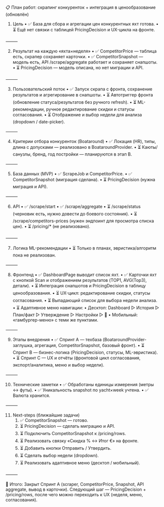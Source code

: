 📋 План работ: скрапинг конкуренток + интеграция в ценообразование (обновлён)

1) Цель
	•	✅ База для сбора и агрегации цен конкурентных яхт готова.
	•	⏳ Ещё нет связки с таблицей PricingDecision и UX-цикла на фронте.

⸻

2) Результат на каждую «яхта×неделя»
	•	✅ CompetitorPrice — таблица есть, скрапер сохраняет карточки.
	•	✅ CompetitorSnapshot — модель есть, API /scrape/aggregate работает и сохраняет снапшоты.
	•	⏳ PricingDecision — модель описана, но нет миграции и API.

⸻

3) Пользовательский поток
	•	✅ Запуск скрапа с фронта, сохранение результатов и агрегирование в снапшоты.
	•	⏳ Автотриггер фронта (обновление статуса/результатов без ручного refresh).
	•	⏳ ML-рекомендации, ручное редактирование скидки и статусы согласования.
	•	⏳ Отображение и выбор недели для анализа (dropdown / date-picker).

⸻

4) Критерии отбора конкуренток (Boataround)
	•	✅ Локация (HR), типы, длина с допусками — реализовано в BoataroundProvider.
	•	⏳ Каюты/санузлы, бренд, год постройки — планируются в этап B.

⸻

5) База данных (MVP)
	•	✅ ScrapeJob и CompetitorPrice.
	•	✅ CompetitorSnapshot (миграция сделана).
	•	⏳ PricingDecision (нужна миграция и API).

⸻

6) API
	•	✅ /scrape/start
	•	✅ /scrape/aggregate
	•	⏳ /scrape/status (черновик есть, нужно довести до боевого состояния).
	•	⏳ /scrape/competitors-prices (нужен эндпоинт для просмотра списка цен).
	•	⏳ /pricing/* (не реализовано).

⸻

7) Логика ML-рекомендации
	•	⏳ Только в планах, эвристика/алгоритм пока не реализован.

⸻

8) Фронтенд
	•	✅ DashboardPage выводит список яхт.
	•	✅ Карточки яхт с кнопкой Scan и отображением результатов (TOP1, AVG(Top3), детали).
	•	⏳ Интеграция снапшотов и PricingDecision в таблицу ценообразования.
	•	⏳ UX-цикл: редактирование скидки, статусы согласования.
	•	⏳ Выпадающий список для выбора недели анализа.
	•	⏳ Адаптивное меню навигации:
	•	Десктоп: Dashboard ▷ История ▷ План/факт ▷ Утверждение ▷ Настройки ▷ 👤
	•	Мобильный: «гамбургер-меню» с теми же пунктами.

⸻

9) Этапы внедрения
	•	✅ Спринт A — техбаза (BoataroundProvider-заглушка, агрегация, CompetitorSnapshot, базовый фронт).
	•	⏳ Спринт B — бизнес-логика (PricingDecision, статусы, ML-эвристика).
	•	⏳ Спринт C — UX и отчёты (фронтовой цикл согласования, экспорт/аналитика, меню и выбор недели).

⸻

10) Технические заметки
	•	✅ Обработаны единицы измерения (метры ↔ футы).
	•	✅ Уникальность snapshot по yacht×week учтена.
	•	✅ Валюта хранится.

⸻

11) Next-steps (ближайшие задачи)
	1.	✅ CompetitorSnapshot — готово.
	2.	⏳ PricingDecision — сделать миграцию и API.
	3.	⏳ Подключить CompetitorSnapshot к /pricing/rows.
	4.	⏳ Реализовать связку «Скидка % ↔ Итог €» на фронте.
	5.	⏳ Добавить кнопки Отправить / Утвердить.
	6.	⏳ Сделать выбор недели (dropdown).
	7.	⏳ Реализовать адаптивное меню (десктоп / мобильный).

⸻

📌 Итого:
Закрыт Спринт A (scraper, CompetitorPrice, Snapshot, API aggregate, вывод в карточки).
Следующий шаг — PricingDecision + /pricing/rows, после чего можно переходить к UX (неделя, меню, согласования).